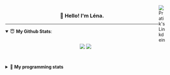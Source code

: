<!--
<a href="https://twitter.com" target="_blank" rel="nofollow">
 <img align="right" alt="Pratik's Twitter" width="22px" src="https://cdn.jsdelivr.net/npm/simple-icons@v3/icons/twitter.svg" />
</a> 

-->
<a href="https://www.linkedin.com/in/lenagiacalone/" target="_blank" rel="nofollow">
 <img align="right" alt="Pratik's Linkdein" width="22px" src="https://cdn.jsdelivr.net/npm/simple-icons@v3/icons/linkedin.svg" />
</a>



<h3 align="center">👋 Hello! I'm Léna.</h3>

---

<!--
**lgiacalo/lgiacalo** is a ✨ _special_ ✨ repository because its `README.md` (this file) appears on your GitHub profile.

Here are some ideas to get you started:

- 🔭 I’m currently working on ...
- 🌱 I’m currently learning ...
- 👯 I’m looking to collaborate on ...
- 🤔 I’m looking for help with ...
- 💬 Ask me about ...
- 📫 How to reach me: ...
- 😄 Pronouns: ...
- ⚡ Fun fact: ...
-->

<details open>
 <summary> 😇 <b>My Github Stats</b>: </summary>
<br>
<p align = "center">
  <img src = "https://github-readme-stats.vercel.app/api?username=lgiacalo&show_icons=true&theme=nord" width="420">
  <img src = "https://github-readme-stats.vercel.app/api/top-langs/?username=lgiacalo&layout=compact&theme=nord">
</p>
 
<br>
<p align = "center">
  <imp src = "https://github-readme-stats.vercel.app/api/wakatime?username=lgiacalo&theme=nord">
</p>

</details>

<details>
 <summary>🤖 <b>My programming stats</b></summary>
 <br>
 
<!--START_SECTION:waka-->
![Lines of code](https://img.shields.io/badge/From%20Hello%20World%20I%27ve%20Written-875%20Thousand%20lines%20of%20code-blue)

**🐱 My GitHub Data** 

> 🏆 40 Contributions in the Year 2022
 > 
> 📦 298.6 kB Used in GitHub's Storage 
 > 
> 🚫 Not Opted to Hire
 > 
> 📜 44 Public Repositories 
 > 
> 🔑 35 Private Repositories  
 > 
**I'm an Early 🐤** 

```text
🌞 Morning    80 commits     ███████░░░░░░░░░░░░░░░░░░   27.59% 
🌆 Daytime    171 commits    ██████████████░░░░░░░░░░░   58.97% 
🌃 Evening    39 commits     ███░░░░░░░░░░░░░░░░░░░░░░   13.45% 
🌙 Night      0 commits      ░░░░░░░░░░░░░░░░░░░░░░░░░   0.0%

```
📅 **I'm Most Productive on Monday** 

```text
Monday       76 commits     ██████░░░░░░░░░░░░░░░░░░░   26.21% 
Tuesday      50 commits     ████░░░░░░░░░░░░░░░░░░░░░   17.24% 
Wednesday    62 commits     █████░░░░░░░░░░░░░░░░░░░░   21.38% 
Thursday     52 commits     ████░░░░░░░░░░░░░░░░░░░░░   17.93% 
Friday       49 commits     ████░░░░░░░░░░░░░░░░░░░░░   16.9% 
Saturday     1 commits      ░░░░░░░░░░░░░░░░░░░░░░░░░   0.34% 
Sunday       0 commits      ░░░░░░░░░░░░░░░░░░░░░░░░░   0.0%

```


📊 **This Week I Spent My Time On** 

```text
⌚︎ Time Zone: Europe/Paris

💬 Programming Languages: 
JavaScript               22 hrs 18 mins      ██████████████████████░░░   89.97% 
Pug                      37 mins             ░░░░░░░░░░░░░░░░░░░░░░░░░   2.52% 
Other                    34 mins             ░░░░░░░░░░░░░░░░░░░░░░░░░   2.33% 
Bash                     31 mins             ░░░░░░░░░░░░░░░░░░░░░░░░░   2.14% 
Markdown                 23 mins             ░░░░░░░░░░░░░░░░░░░░░░░░░   1.58%

🔥 Editors: 
VS Code                  24 hrs 47 mins      █████████████████████████   100.0%

🐱‍💻 Projects: 
shunt_v0                 23 hrs 41 mins      ████████████████████████░   95.56% 
call-forwarding-node     52 mins             █░░░░░░░░░░░░░░░░░░░░░░░░   3.56% 
pappers-engine           8 mins              ░░░░░░░░░░░░░░░░░░░░░░░░░   0.56% 
warm-transfer-node       1 min               ░░░░░░░░░░░░░░░░░░░░░░░░░   0.12% 
clicktocall-node         1 min               ░░░░░░░░░░░░░░░░░░░░░░░░░   0.09%

💻 Operating System: 
Mac                      24 hrs 47 mins      █████████████████████████   100.0%

```

**I Mostly Code in C** 

```text
C                        26 repos            ████████░░░░░░░░░░░░░░░░░   31.71% 
JavaScript               17 repos            █████░░░░░░░░░░░░░░░░░░░░   20.73% 
HTML                     8 repos             ██░░░░░░░░░░░░░░░░░░░░░░░   9.76% 
Shell                    8 repos             ██░░░░░░░░░░░░░░░░░░░░░░░   9.76% 
C++                      4 repos             █░░░░░░░░░░░░░░░░░░░░░░░░   4.88%

```


**Timeline**

![Chart not found](https://raw.githubusercontent.com/lgiacalo/lgiacalo/main/charts/bar_graph.png) 


 Last Updated on 07/04/2022 12:11:29 UTC
<!--END_SECTION:waka-->

</details>
